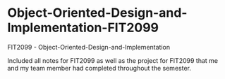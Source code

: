 # Object-Oriented-Design-and-Implementation-FIT2099
FIT2099 - Object-Oriented-Design-and-Implementation

Included all notes for FIT2099 as well as 
the project for FIT2099 that me and my team member had completed throughout the semester.
